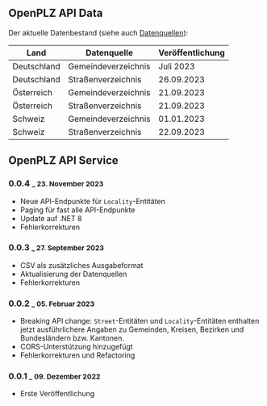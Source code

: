 ## OpenPLZ API Data

Der aktuelle Datenbestand (siehe auch [Datenquellen](sources.md)):

Land        | Datenquelle         | Veröffentlichung
------------|---------------------|-----------------
Deutschland | Gemeindeverzeichnis | Juli 2023
Deutschland | Straßenverzeichnis  | 26.09.2023
Österreich  | Gemeindeverzeichnis | 21.09.2023
Österreich  | Straßenverzeichnis  | 21.09.2023
Schweiz     | Gemeindeverzeichnis | 01.01.2023
Schweiz     | Straßenverzeichnis  | 22.09.2023

## OpenPLZ API Service

### 0.0.4 <small>_ 23. November 2023</small>

- Neue API-Endpunkte für `Locality`-Entitäten
- Paging für fast alle API-Endpunkte
- Update auf .NET 8
- Fehlerkorrekturen

### 0.0.3 <small>_ 27. September 2023</small>

- CSV als zusätzliches Ausgabeformat
- Aktualisierung der Datenquellen
- Fehlerkorrekturen

### 0.0.2 <small>_ 05. Februar 2023</small>

- Breaking API change: `Street`-Entitäten und `Locality`-Entitäten enthalten jetzt ausführlichere Angaben zu Gemeinden, Kreisen, Bezirken und Bundesländern bzw. Kantonen.
- CORS-Unterstützung hinzugefügt
- Fehlerkorrekturen und Refactoring

### 0.0.1 <small>_ 09. Dezember 2022</small>

- Erste Veröffentlichung